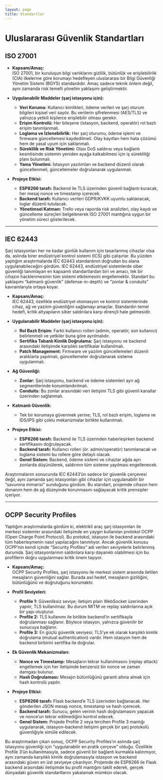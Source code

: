 ```yaml
---
layout: page
title: Standartlar
---
```


# Uluslararası Güvenlik Standartları

## ISO 27001

- **Kapsam/Amaç:**  
ISO 27001, bir kuruluşun bilgi varlıklarını gizlilik, bütünlük ve erişilebilirlik (CIA) ilkelerine göre korumayı hedefleyen uluslararası bir Bilgi Güvenliği Yönetim Sistemi (BGYS) standardıdır. Amaç sadece teknik önlem değil, aynı zamanda risk temelli yönetim yaklaşımı geliştirmektir.

- **Uygulanabilir Maddeler (şarj istasyonu için):**
  - **Veri Koruma:** Kullanıcı kimlikleri, ödeme verileri ve şarj oturum bilgileri kişisel veri sayılır. Bu verilerin şifrelenmesi (AES/TLS) ve yalnızca yetkili kişilerce erişilebilir olması gerekir.  
  - **Erişim Kontrolü:** Her bileşene (istasyon, backend, operatör) rol bazlı erişim tanımlanmalı.  
  - **Loglama ve İzlenebilirlik:** Her şarj oturumu, ödeme işlemi ve firmware güncellemesi kaydedilmeli. Olay kayıtları hem hata çözümü hem de yasal uyum için saklanmalı.  
  - **Süreklilik ve Risk Yönetimi:** Olası DoS saldırısı veya bağlantı kesintisinde sistemin yeniden ayağa kalkabilmesi için iş sürekliliği planı bulunmalı.  
  - **Yama Yönetimi:** İstasyon yazılımları ve backend düzenli olarak güncellenmeli, güncellemeler doğrulanarak uygulanmalı.  

- **Projeye Etkisi:**
  - **ESP8266 tarafı:** Backend ile TLS üzerinden güvenli bağlantı kuracak, her mesaj nonce ve timestamp içerecek.  
  - **Backend tarafı:** Kullanıcı verileri GDPR/KVKK uyumlu saklanacak, loglar düzenli tutulacak.  
  - **Yönetimsel Katman:** Trello veya raporda risk analizleri, olay kaydı ve güncelleme süreçleri belgelenerek ISO 27001 mantığına uygun bir yönetim süreci gösterilecek.  

---
## IEC 62443

Şarj istasyonları her ne kadar günlük kullanım için tasarlanmış cihazlar olsa da, aslında birer endüstriyel kontrol sistemi (ICS) gibi çalışırlar. Bu yüzden yaptığım araştırmalarda IEC 62443 standardının doğrudan bu alana uygulanabileceğini gördüm. IEC 62443, endüstriyel sistemlerde siber güvenliği tanımlayan en kapsamlı standartlardan biri ve amacı, tek bir cihazın hacklenmesinin tüm sistemi etkilemesini engellemektir. Standart bu yaklaşımı “katmanlı güvenlik” (defense-in-depth) ve “zonlar & conduits” kavramlarıyla ortaya koyar.  

- **Kapsam/Amaç:**  
IEC 62443, özellikle endüstriyel otomasyon ve kontrol sistemlerinde cihaz, ağ ve yazılım güvenliğini sağlamayı amaçlar. Standardın temel hedefi, kritik altyapıların siber saldırılara karşı dirençli hale gelmesidir.  

- **Uygulanabilir Maddeler (şarj istasyonu için):**
  - **Rol Bazlı Erişim:** Farklı kullanıcı rolleri (admin, operatör, son kullanıcı) belirlenmeli ve yetkiler buna göre ayrılmalıdır.  
  - **Sertifika Tabanlı Kimlik Doğrulama:** Şarj istasyonu ve backend arasındaki iletişimde karşılıklı sertifikalar kullanılmalı.  
  - **Patch Management:** Firmware ve yazılım güncellemeleri düzenli aralıklarla yapılmalı, güncellemeler doğrulanarak sisteme uygulanmalı.  
- **Ağ Güvenliği:**
  - **Zonlar:** Şarj istasyonu, backend ve ödeme sistemleri ayrı ağ segmentlerinde konumlandırılmalı.  
  - **Conduits:** Bu zonlar arasındaki veri iletişimi TLS gibi güvenli kanallar üzerinden sağlanmalı.  
- **Katmanlı Güvenlik:**
  - Tek bir korumaya güvenmek yerine; TLS, rol bazlı erişim, loglama ve IDS/IPS gibi çoklu mekanizmalar birlikte kullanılmalı.  

- **Projeye Etkisi:**
  - **ESP8266 tarafı:** Backend ile TLS üzerinden haberleşirken backend sertifikasını doğrulayacak.  
  - **Backend tarafı:** Kullanıcı rolleri (ör. admin/operatör) tanımlanacak ve loglama sistemi bu rollere göre detaylı olacak.  
  - **Genel Sistem:** Backend, ödeme sistemi ve cihazlar ağda ayrı zonlarda düşünülerek, saldırının tüm sisteme yayılması engellenecek.  

Araştırmalarım sonucunda IEC 62443’ün sadece bir güvenlik çerçevesi değil, aynı zamanda şarj istasyonları gibi cihazlar için uygulanabilir bir “savunma mimarisi” sunduğunu gördüm. Bu standart, projemde cihazın hem donanım hem de ağ düzeyinde korunmasını sağlayacak kritik prensipler içeriyor.

---
## OCPP Security Profiles

Yaptığım araştırmalarda gördüm ki, elektrikli araç şarj istasyonları ile merkezi sistemler arasındaki iletişimde en yaygın kullanılan protokol OCPP (Open Charge Point Protocol). Bu protokol, istasyon ile backend arasındaki tüm haberleşmenin nasıl yapılacağını tanımlıyor. Ancak güvenlik konusu OCPP’nin kendi içinde “Security Profiles” adı verilen seviyelerle belirlenmiş durumda. Şarj istasyonlarının saldırılara karşı dayanıklı olabilmesi için bu profillerin doğru uygulanması kritik önem taşıyor.  

- **Kapsam/Amaç:**  
OCPP Security Profiles, şarj istasyonu ile merkezi sistem arasında iletilen mesajların güvenliğini sağlar. Burada asıl hedef, mesajların gizliliğini, bütünlüğünü ve doğruluğunu korumaktır.  

- **Profil Seviyeleri:**
  - **Profile 1:** Güvenliksiz seviye; iletişim plain WebSocket üzerinden yapılır, TLS kullanılmaz. Bu durum MITM ve replay saldırılarına açık bir yapı oluşturur.  
  - **Profile 2:** TLS kullanımı ile birlikte backend’in sertifikayla doğrulanması sağlanır. Böylece istasyon, yalnızca güvenilir bir sunucuya bağlanır.  
  - **Profile 3:** En güçlü güvenlik seviyesi; TLS’ye ek olarak karşılıklı kimlik doğrulama (mutual authentication) vardır. Hem istasyon hem de backend birbirini sertifika ile doğrular.  

- **Ek Güvenlik Mekanizmaları:**
  - **Nonce ve Timestamp:** Mesajların tekrar kullanılmasını (replay attack) engellemek için her iletişimde benzersiz bir nonce ve zaman damgası bulunur.  
  - **Hash Doğrulaması:** Mesajın bütünlüğünü garanti altına almak için hash kontrolü yapılır.  

- **Projeye Etkisi:**
  - **ESP8266 tarafı:** Flask backend’e TLS üzerinden bağlanacak. Her gönderilen JSON mesajı nonce, timestamp ve hash içerecek.  
  - **Backend tarafı:** Sunucu, gelen verinin hash doğrulamasını yapacak ve nonce’un tekrar edilmediğini kontrol edecek.  
  - **Genel Sistem:** Projede Profile 2 veya tercihen Profile 3 mantığı uygulanarak, istasyon–backend iletişimi gerçek bir şarj protokolü güvenliğiyle simüle edilecek.  

Bu araştırmadan çıkan sonuç, OCPP Security Profiles’ın aslında şarj istasyonu güvenliği için “uygulanabilir en pratik çerçeve” olduğu. Özellikle Profile 3’ün kullanılmasıyla, sadece güvenli bir bağlantı kurmakla kalınmıyor, aynı zamanda karşılıklı kimlik doğrulamasıyla istasyon ve backend arasındaki güven en üst seviyeye çıkarılıyor. Projemde de ESP8266 ile Flask backend arasındaki iletişimde bu profil mantığını taklit ederek, gerçek dünyadaki güvenlik standartlarını yakalamak mümkün olacak.
